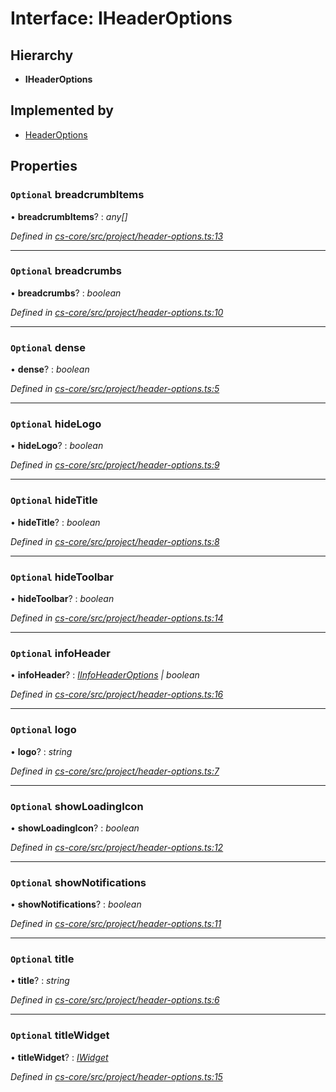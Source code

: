 # Interface: IHeaderOptions

## Hierarchy

* **IHeaderOptions**

## Implemented by

* [HeaderOptions](../classes/_cs_core_src_project_header_options_.headeroptions.md)

## Properties

### `Optional` breadcrumbItems

• **breadcrumbItems**? : *any[]*

*Defined in [cs-core/src/project/header-options.ts:13](https://github.com/RichardHovenkamp/csnext/blob/c891e154/packages/cs-core/src/project/header-options.ts#L13)*

___

### `Optional` breadcrumbs

• **breadcrumbs**? : *boolean*

*Defined in [cs-core/src/project/header-options.ts:10](https://github.com/RichardHovenkamp/csnext/blob/c891e154/packages/cs-core/src/project/header-options.ts#L10)*

___

### `Optional` dense

• **dense**? : *boolean*

*Defined in [cs-core/src/project/header-options.ts:5](https://github.com/RichardHovenkamp/csnext/blob/c891e154/packages/cs-core/src/project/header-options.ts#L5)*

___

### `Optional` hideLogo

• **hideLogo**? : *boolean*

*Defined in [cs-core/src/project/header-options.ts:9](https://github.com/RichardHovenkamp/csnext/blob/c891e154/packages/cs-core/src/project/header-options.ts#L9)*

___

### `Optional` hideTitle

• **hideTitle**? : *boolean*

*Defined in [cs-core/src/project/header-options.ts:8](https://github.com/RichardHovenkamp/csnext/blob/c891e154/packages/cs-core/src/project/header-options.ts#L8)*

___

### `Optional` hideToolbar

• **hideToolbar**? : *boolean*

*Defined in [cs-core/src/project/header-options.ts:14](https://github.com/RichardHovenkamp/csnext/blob/c891e154/packages/cs-core/src/project/header-options.ts#L14)*

___

### `Optional` infoHeader

• **infoHeader**? : *[IInfoHeaderOptions](_cs_core_src_project_header_options_.iinfoheaderoptions.md) | boolean*

*Defined in [cs-core/src/project/header-options.ts:16](https://github.com/RichardHovenkamp/csnext/blob/c891e154/packages/cs-core/src/project/header-options.ts#L16)*

___

### `Optional` logo

• **logo**? : *string*

*Defined in [cs-core/src/project/header-options.ts:7](https://github.com/RichardHovenkamp/csnext/blob/c891e154/packages/cs-core/src/project/header-options.ts#L7)*

___

### `Optional` showLoadingIcon

• **showLoadingIcon**? : *boolean*

*Defined in [cs-core/src/project/header-options.ts:12](https://github.com/RichardHovenkamp/csnext/blob/c891e154/packages/cs-core/src/project/header-options.ts#L12)*

___

### `Optional` showNotifications

• **showNotifications**? : *boolean*

*Defined in [cs-core/src/project/header-options.ts:11](https://github.com/RichardHovenkamp/csnext/blob/c891e154/packages/cs-core/src/project/header-options.ts#L11)*

___

### `Optional` title

• **title**? : *string*

*Defined in [cs-core/src/project/header-options.ts:6](https://github.com/RichardHovenkamp/csnext/blob/c891e154/packages/cs-core/src/project/header-options.ts#L6)*

___

### `Optional` titleWidget

• **titleWidget**? : *[IWidget](_cs_core_src_widget_widget_.iwidget.md)*

*Defined in [cs-core/src/project/header-options.ts:15](https://github.com/RichardHovenkamp/csnext/blob/c891e154/packages/cs-core/src/project/header-options.ts#L15)*
